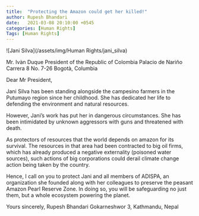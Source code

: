 ```yaml
---
title:  "Protecting the Amazon could get her killed!"
author: Rupesh Bhandari
date:   2021-03-08 20:10:00 +0545
categories: [Human Rights] 
Tags: [Human Rights] 
---
```


![Jani Silva](/assets/img/Human Rights/jani_silva)

Mr. Ivàn Duque
President of the Republic of Colombia
Palacio de Nariño
Carrera 8 No. 7-26
Bogotà, Columbia

Dear Mr President,

Jani Silva has been standing alongside the campesino farmers in the Putumayo region since her childhood. She has dedicated her life to defending the environment and natural resources.

However, Jani’s work has put her in dangerous circumstances. She has been intimidated by unknown aggressors with guns and threatened with death.

As protectors of resources that the world depends on amazon for its survival. The resources in that area had been contracted to big oil firms, which has already produced a negative externality (poisoned water sources), such actions of big corporations could derail climate change action being taken by the country.

Hence, I call on you to protect Jani and all members of ADISPA, an organization she founded along with her colleagues to preserve the peasant Amazon Pearl Reserve Zone. In doing so, you will be safeguarding no just them, but a whole ecosystem powering the planet.

Yours sincerely,
Rupesh Bhandari
Gokarneshwor 3, Kathmandu,
Nepal